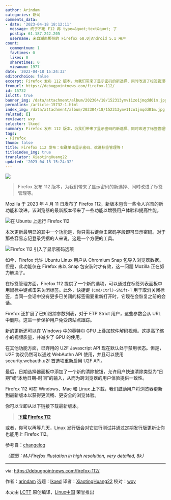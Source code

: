 ```yaml
---
author: Arindam
categories: 新闻
comments_data:
- date: '2023-04-18 18:12:11'
  message: 终于不用 F12 再 type=&quot;text&quot; 了
  postip: 61.187.242.205
  username: 来自湖南郴州的 Firefox 68.0|Android 5.1 用户
count:
  commentnum: 1
  favtimes: 0
  likes: 0
  sharetimes: 0
  viewnum: 1977
date: '2023-04-18 15:24:32'
editorchoice: false
excerpt: Firefox 发布 112 版本，为我们带来了显示密码的新选择、同时改进了标签管理等。
fromurl: https://debugpointnews.com/firefox-112/
id: 15732
islctt: true
banner_img: /data/attachment/album/202304/18/152313ymv11zo1jmqdd01m.jpg
permalink: /article-15732-1.html
index_img: /data/attachment/album/202304/18/152313ymv11zo1jmqdd01m.jpg.thumb.jpg
related: []
reviewer: wxy
selector: lkxed
summary: Firefox 发布 112 版本，为我们带来了显示密码的新选择、同时改进了标签管理等。
tags:
- Firefox
thumb: false
title: Firefox 112 发布：右键单击显示密码、改进标签管理等！
titleindex_img: true
translator: XiaotingHuang22
updated: '2023-04-18 15:24:32'
---
```


![](/data/attachment/album/202304/18/152313ymv11zo1jmqdd01m.jpg)



> 
> Firefox 发布 112 版本，为我们带来了显示密码的新选择、同时改进了标签管理等。
> 
> 
> 


Mozilla 于 2023 年 4 月 11 日发布了 Firefox 112，新版本包含一些令人兴奋的新功能和改进。该浏览器的最新版本带来了一些功能以增强用户体验和提高性能。


![在 Ubuntu 上运行 Firefox 112](/data/attachment/album/202304/18/152415jmlgv3yrmvvwrmsz.jpg)


本次更新最明显的其中一个功能是，你只需右键单击密码字段即可显示密码。对于那些容易忘记登录凭据的人来说，这是一个方便的工具。


![Firefox 112 引入了显示密码选项](/data/attachment/album/202304/18/152425au9241xurb1nc3qg.jpg)


如今，Firefox 允许 Ubuntu Linux 用户从 Chromium Snap 包导入浏览器数据。但是，此功能仅在 Firefox 未以 Snap 包安装时才有效，这一问题 Mozilla 正在努力解决了。


在标签管理方面，Firefox 112 提供了一个新的选项，可以通过在标签列表面板中用鼠标中键点击来关闭标签。此外，快捷键 `(Cmd/Ctrl)-Shift-T` 用于取消关闭标签，当同一会话中没有更多已关闭的标签需要重新打开时，它现在会恢复之前的会话。


Firefox 还扩展了已知跟踪参数列表，对于 ETP Strict 用户，这些参数会从 URL 中删除。这进一步保护用户免受跨站点跟踪。


新的更新还可以在 Windows 中的英特尔 GPU 上叠加软件解码视频。这提高了缩小的视频质量，并减少了 GPU 的使用。


在其他功能方面，已弃用的 U2F Javascript API 现在默认处于禁用状态。但是，U2F 协议仍然可以通过 WebAuthn API 使用，并且可以使用 security.webauth.u2f 首选项重新启用 U2F API。


最后，日期选择器面板中添加了一个新的清除按钮，允许用户快速清除类型为“日期”或“本地日期-时间”的输入，从而为跨浏览器的用户体验提供一致性。


Firefox 112 可在 Windows、Mac 和 Linux 上下载，我们鼓励用户将浏览器更新到最新版本以获得更流畅、更安全的浏览体验。


你可以立即从以下链接下载最新版本。



> 
> **[下载 Firefox 112](https://ftp.mozilla.org/pub/firefox/releases/112.0/)**
> 
> 
> 


或者，你可以再等几天，Linux 发行版会对它进行测试并通过定期发行版更新让你也能用上 Firefox 112。


参考自：[changelog](https://www.mozilla.org/en-US/firefox/112.0/releasenotes/)


*（题图：MJ:Firefox illustation in high resolution, very detailed, 8k）*




---


via: <https://debugpointnews.com/firefox-112/>


作者：[arindam](https://debugpointnews.com/author/dindex_imgubegmail-com/) 选题：[lkxed](https://github.com/lkxed/) 译者：[XiaotingHuang22](https://github.com/XiaotingHuang22) 校对：[wxy](https://github.com/wxy)


本文由 [LCTT](https://github.com/LCTT/TranslateProject) 原创编译，[Linux中国](https://linux.cn/) 荣誉推出
